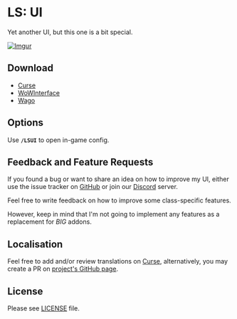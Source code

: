 # LS: UI

Yet another UI, but this one is a bit special.

[![Imgur](https://i.imgur.com/jFExSyw.png)](https://i.imgur.com/YYglEMh.png "4K Glory")

## Download

- [Curse](https://www.curseforge.com/wow/addons/ls-ui)
- [WoWInterface](https://www.wowinterface.com/downloads/info22662.html)
- [Wago](https://addons.wago.io/addons/ls-ui)

## Options

Use **`/LSUI`** to open in-game config.

## Feedback and Feature Requests

If you found a bug or want to share an idea on how to improve my UI, either use the issue tracker on [GitHub](https://github.com/ls-/ls_UI/issues) or join our [Discord](https://discord.gg/7QcJgQkDYD) server.

Feel free to write feedback on how to improve some class-specific features.

However, keep in mind that I'm not going to implement any features as a replacement for _BIG_ addons.

## Localisation

Feel free to add and/or review translations on [Curse](https://www.curseforge.com/wow/addons/ls-ui/localization), alternatively, you may create a PR on [project's GitHub page](https://github.com/ls-/ls_UI/pulls).

## License

Please see [LICENSE](https://github.com/ls-/ls_UI/blob/master/LICENSE.txt) file.
